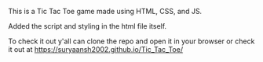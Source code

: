 This is a Tic Tac Toe game made using HTML, CSS, and JS.

Added the script and styling in the html file itself.

To check it out y'all can clone the repo and open it in your browser or check it out at https://suryaansh2002.github.io/Tic_Tac_Toe/
